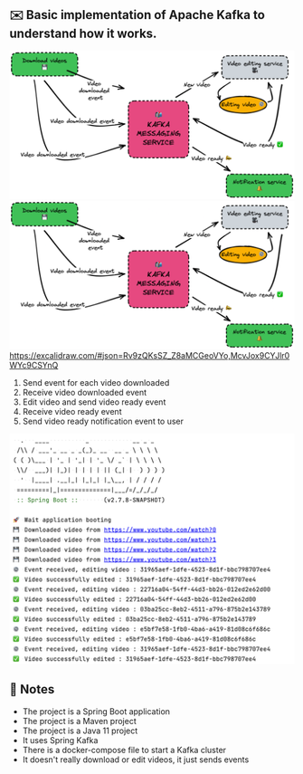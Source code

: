## ✉️ Basic implementation of Apache Kafka to understand how it works.
![workflow](./workflow.png#gh-light-mode-only)
![workflow](./workflow-dark.png#gh-dark-mode-only)
https://excalidraw.com/#json=Rv9zQKsSZ_Z8aMCGeoVYo,McvJox9CYJlr0WYc9CSYnQ

1. Send event for each video downloaded
2. Receive video downloaded event
3. Edit video and send video ready event
4. Receive video ready event
5. Send video ready notification event to user

![screenshot](./screenshot.png)

## 📝 Notes

- The project is a Spring Boot application
- The project is a Maven project
- The project is a Java 11 project
- It uses Spring Kafka
- There is a docker-compose file to start a Kafka cluster
- It doesn't really download or edit videos, it just sends events
